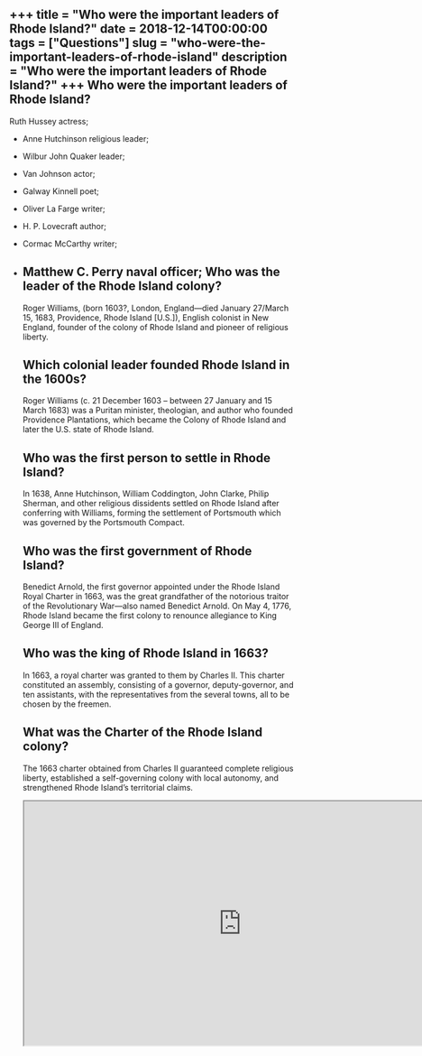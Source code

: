+++
title = "Who were the important leaders of Rhode Island?"
date = 2018-12-14T00:00:00
tags = ["Questions"]
slug = "who-were-the-important-leaders-of-rhode-island"
description = "Who were the important leaders of Rhode Island?"
+++
Who were the important leaders of Rhode Island?
-----------------------------------------------

Ruth Hussey actress;

- Anne Hutchinson religious leader;
- Wilbur John Quaker leader;
- Van Johnson actor;
- Galway Kinnell poet;
- Oliver La Farge writer;
- H. P. Lovecraft author;
- Cormac McCarthy writer;
- Matthew C. Perry naval officer; Who was the leader of the Rhode Island colony?
    ----------------------------------------------
    
    Roger Williams, (born 1603?, London, England—died January 27/March 15, 1683, Providence, Rhode Island \[U.S.\]), English colonist in New England, founder of the colony of Rhode Island and pioneer of religious liberty.
    
    Which colonial leader founded Rhode Island in the 1600s?
    --------------------------------------------------------
    
    Roger Williams (c. 21 December 1603 – between 27 January and 15 March 1683) was a Puritan minister, theologian, and author who founded Providence Plantations, which became the Colony of Rhode Island and later the U.S. state of Rhode Island.
    
    Who was the first person to settle in Rhode Island?
    ---------------------------------------------------
    
    In 1638, Anne Hutchinson, William Coddington, John Clarke, Philip Sherman, and other religious dissidents settled on Rhode Island after conferring with Williams, forming the settlement of Portsmouth which was governed by the Portsmouth Compact.
    
    Who was the first government of Rhode Island?
    ---------------------------------------------
    
    Benedict Arnold, the first governor appointed under the Rhode Island Royal Charter in 1663, was the great grandfather of the notorious traitor of the Revolutionary War—also named Benedict Arnold. On May 4, 1776, Rhode Island became the first colony to renounce allegiance to King George III of England.
    
    Who was the king of Rhode Island in 1663?
    -----------------------------------------
    
    In 1663, a royal charter was granted to them by Charles II. This charter constituted an assembly, consisting of a governor, deputy-governor, and ten assistants, with the representatives from the several towns, all to be chosen by the freemen.
    
    What was the Charter of the Rhode Island colony?
    ------------------------------------------------
    
    The 1663 charter obtained from Charles II guaranteed complete religious liberty, established a self-governing colony with local autonomy, and strengthened Rhode Island’s territorial claims.
    
    <iframe allow="accelerometer; autoplay; clipboard-write; encrypted-media; gyroscope; picture-in-picture" allowfullscreen="" class="__youtube_prefs__  epyt-is-override  no-lazyload" data-no-lazy="1" data-origheight="433" data-origwidth="770" data-skipgform_ajax_framebjll="" height="433" id="_ytid_90221" loading="lazy" src="https://www.youtube.com/embed/k2bKwYkkqXE?enablejsapi=1&autoplay=0&cc_load_policy=0&cc_lang_pref=&iv_load_policy=1&loop=0&modestbranding=0&rel=1&fs=1&playsinline=0&autohide=2&theme=dark&color=red&controls=1&" title="YouTube player" width="770"></iframe>